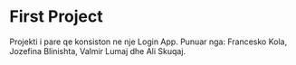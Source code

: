 # First Project
Projekti i pare qe konsiston ne nje Login App.
Punuar nga: Francesko Kola, Jozefina Blinishta, Valmir Lumaj dhe Ali Skuqaj.
